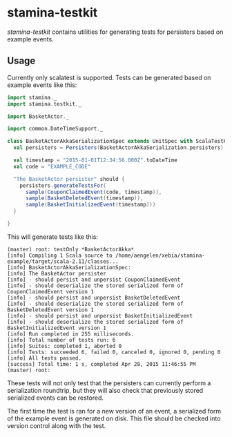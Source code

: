 # stamina-testkit

*stamina-testkit* contains utilities for generating tests for persisters based on example events.

## Usage

Currently only scalatest is supported. Tests can be generated based on example events like this:

```scala
import stamina._
import stamina.testkit._

import BasketActor._

import common.DateTimeSupport._

class BasketActorAkkaSerializationSpec extends UnitSpec with ScalaTestKit {
  val persisters = Persisters(BasketActorAkkaSerialization.persisters)

  val timestamp = "2015-01-01T12:34:56.000Z".toDateTime
  val code = "EXAMPLE_CODE"

  "The BasketActor persister" should {
    persisters.generateTestsFor(
      sample(CouponClaimedEvent(code, timestamp)),
      sample(BasketDeletedEvent(timestamp)),
      sample(BasketInitializedEvent(timestamp)))
  }

}
```

This will generate tests like this:

```
(master) root: testOnly *BasketActorAkka*
[info] Compiling 1 Scala source to /home/aengelen/xebia/stamina-example/target/scala-2.11/classes...
[info] BasketActorAkkaSerializationSpec:
[info] The BasketActor persister
[info] - should persist and unpersist CouponClaimedEvent
[info] - should deserialize the stored serialized form of CouponClaimedEvent version 1
[info] - should persist and unpersist BasketDeletedEvent
[info] - should deserialize the stored serialized form of BasketDeletedEvent version 1
[info] - should persist and unpersist BasketInitializedEvent
[info] - should deserialize the stored serialized form of BasketInitializedEvent version 1
[info] Run completed in 255 milliseconds.
[info] Total number of tests run: 6
[info] Suites: completed 1, aborted 0
[info] Tests: succeeded 6, failed 0, canceled 0, ignored 0, pending 0
[info] All tests passed.
[success] Total time: 1 s, completed Apr 28, 2015 11:46:55 PM
(master) root: 
```

These tests will not only test that the persisters can currently perform a serialization
roundtrip, but they will also check that previously stored serialized events can be restored.

The first time the test is ran for a new version of an event, a serialized form of the example
event is generated on disk. This file should be checked into version control along with the test.
